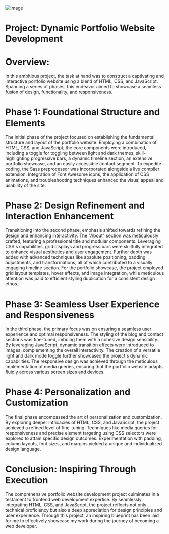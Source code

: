 ![image](https://github.com/rohit-sagar8/Portfolio/assets/110589421/1637c11d-176a-4b11-bf3f-e13b3cdc0cf2)

# Project: Dynamic Portfolio Website Development

# Overview:
In this ambitious project, the task at hand was to construct a captivating and interactive portfolio website using a blend of HTML, CSS, and JavaScript. Spanning a series of phases, this endeavor aimed to showcase a seamless fusion of design, functionality, and responsiveness.

# Phase 1: Foundational Structure and Elements
The initial phase of the project focused on establishing the fundamental structure and layout of the portfolio website. Employing a combination of HTML, CSS, and JavaScript, the core components were introduced, including a toggle for toggling between light and dark themes, skill-highlighting progressive bars, a dynamic timeline section, an extensive portfolio showcase, and an easily accessible contact segment. To expedite coding, the Sass preprocessor was incorporated alongside a live compiler extension. Integration of Font Awesome icons, the application of CSS animations, and troubleshooting techniques enhanced the visual appeal and usability of the site.

# Phase 2: Design Refinement and Interaction Enhancement
Transitioning into the second phase, emphasis shifted towards refining the design and enhancing interactivity. The "About" section was meticulously crafted, featuring a professional title and modular components. Leveraging CSS's capabilities, grid displays and progress bars were skillfully integrated to enhance visual aesthetics and user engagement. Further depth was added with advanced techniques like absolute positioning, padding adjustments, and transformations, all of which contributed to a visually engaging timeline section. For the portfolio showcase, the project employed grid layout templates, hover effects, and image integration, while meticulous attention was paid to efficient styling duplication for a consistent design ethos.

# Phase 3: Seamless User Experience and Responsiveness
In the third phase, the primary focus was on ensuring a seamless user experience and optimal responsiveness. The styling of the blog and contact sections was fine-tuned, imbuing them with a cohesive design sensibility. By leveraging JavaScript, dynamic transition effects were introduced to images, complementing the overall interactivity. The creation of a versatile light and dark mode toggle further showcased the project's dynamic capabilities. The responsive design was achieved through the meticulous implementation of media queries, ensuring that the portfolio website adapts fluidly across various screen sizes and devices.

# Phase 4: Personalization and Customization
The final phase encompassed the art of personalization and customization. By exploring deeper intricacies of HTML, CSS, and JavaScript, the project achieved a refined level of fine-tuning. Techniques like media queries for responsiveness and precise element targeting using CSS selectors were explored to attain specific design outcomes. Experimentation with padding, column layouts, font sizes, and margins yielded a unique and individualized design language. 

# Conclusion: Inspiring Through Execution
The comprehensive portfolio website development project culminates in a testament to frontend web development expertise. By seamlessly integrating HTML, CSS, and JavaScript, the project reflects not only technical proficiency but also a deep appreciation for design principles and user experience. Through this project, an inspiring blueprint has been laid for me to effectively showcase my work during the journey of becoming a web developer.
